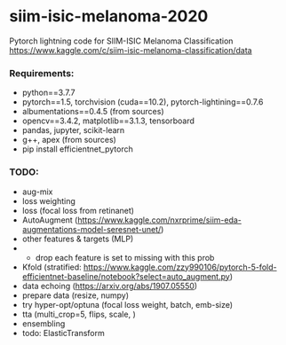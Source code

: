 # siim-isic-melanoma-2020
Pytorch lightning code for SIIM-ISIC Melanoma Classification https://www.kaggle.com/c/siim-isic-melanoma-classification/data

### Requirements:
 - python==3.7.7 
 - pytorch==1.5, torchvision (cuda==10.2), pytorch-lightining==0.7.6
 - albumentations==0.4.5 (from sources)
 - opencv==3.4.2, matplotlib==3.1.3, tensorboard
 - pandas, jupyter, scikit-learn
 - g++, apex (from sources)
 - pip install efficientnet_pytorch 
 
 ### TODO:
  - aug-mix
  - loss weighting
  - loss (focal loss from retinanet)
  - AutoAugment (https://www.kaggle.com/nxrprime/siim-eda-augmentations-model-seresnet-unet/)
  - other features & targets (MLP)
  - - drop each feature is set to missing with this prob
  - Kfold (stratified: https://www.kaggle.com/zzy990106/pytorch-5-fold-efficientnet-baseline/notebook?select=auto_augment.py)
  - data echoing (https://arxiv.org/abs/1907.05550)
  - prepare data (resize, numpy)
  - try hyper-opt/optuna (focal loss weight, batch, emb-size)
  - tta (multi_crop=5, flips, scale, )
  - ensembling
  - todo:  ElasticTransform
 
